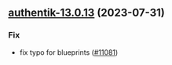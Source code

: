

## [authentik-13.0.13](https://github.com/succelle/charts/compare/authentik-13.0.12...authentik-13.0.13) (2023-07-31)

### Fix

- fix typo for blueprints ([#11081](https://github.com/succelle/charts/issues/11081))
  
  